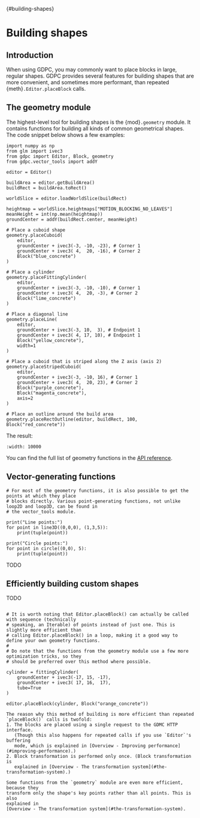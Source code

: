 {#building-shapes}
# Building shapes






## Introduction


<!-- GDPC has a feature for this that is more performant than repeated
{meth}`.Editor.placeBlock` calls, as well as several helper functions for
building common geometrical shapes. -->


<!--  Although you could build such single-block shapes using repeated
{meth}`.Editor.placeBlock` calls,
GDPC also provides several more convenient and performant alternatives.
 -->


<!-- Although you can build anything with repeated
{meth}`.Editor.placeBlock` calls,
GDPC provides several alternatives for building single-block shapes that are more convenient and performant. -->


<!-- GDPC provides several features for building single-block shapes that are more
convenient and performant than repeated {meth}`.Editor.placeBlock` calls. -->



<!-- When using GDPC, you may commonly want to place large shapes of the same
block,
such as when constructing the walls of a building or when clearing out an area.

GDPC provides several features for building single-block shapes that are more
convenient and performant than repeated {meth}`.Editor.placeBlock` calls. -->

When using GDPC, you may commonly want to place blocks in large, regular shapes.
GDPC provides several features for building shapes that are more convenient,
and sometimes more performant, than repeated {meth}`.Editor.placeBlock` calls.



## The geometry module

<!-- When using GDPC, you may often want to place large geometrical sections of
blocks instead of placing them one by one. The {mod}`.geometry` module
contains various utility functions for this purpose.
Here are a few examples: -->


The highest-level tool for building shapes is the {mod}`.geometry` module.
It contains functions for building all kinds of common geometrical shapes.
The code snippet below shows a few examples:

<!-- The snippet below shows a few examples: -->

```{code-block} python
import numpy as np
from glm import ivec3
from gdpc import Editor, Block, geometry
from gdpc.vector_tools import addY

editor = Editor()

buildArea = editor.getBuildArea()
buildRect = buildArea.toRect()

worldSlice = editor.loadWorldSlice(buildRect)

heightmap = worldSlice.heightmaps["MOTION_BLOCKING_NO_LEAVES"]
meanHeight = int(np.mean(heightmap))
groundCenter = addY(buildRect.center, meanHeight)

# Place a cuboid shape
geometry.placeCuboid(
    editor,
    groundCenter + ivec3(-3, -10, -23), # Corner 1
    groundCenter + ivec3( 4,  20, -16), # Corner 2
    Block("blue_concrete")
)

# Place a cylinder
geometry.placeFittingCylinder(
    editor,
    groundCenter + ivec3(-3, -10, -10), # Corner 1
    groundCenter + ivec3( 4,  20, -3), # Corner 2
    Block("lime_concrete")
)

# Place a diagonal line
geometry.placeLine(
    editor,
    groundCenter + ivec3(-3, 10,  3), # Endpoint 1
    groundCenter + ivec3( 4, 17, 10), # Endpoint 1
    Block("yellow_concrete"),
    width=1
)

# Place a cuboid that is striped along the Z axis (axis 2)
geometry.placeStripedCuboid(
    editor,
    groundCenter + ivec3(-3, -10, 16), # Corner 1
    groundCenter + ivec3( 4,  20, 23), # Corner 2
    Block("purple_concrete"),
    Block("magenta_concrete"),
    axis=2
)

# Place an outline around the build area
geometry.placeRectOutline(editor, buildRect, 100, Block("red_concrete"))
```

The result:

```{image} ../images/geometry-example.png
:width: 10000
```

You can find the full list of geometry functions in the
[API reference](../api/gdpc.geometry).


## Vector-generating functions

```{code-block} python
# For most of the geometry functions, it is also possible to get the points at which they place
# blocks directly. Various point-generating functions, not unlike loop2D and loop3D, can be found in
# the vector_tools module.

print("Line points:")
for point in line3D((0,0,0), (1,3,5)):
    print(tuple(point))

print("Circle points:")
for point in circle((0,0), 5):
    print(tuple(point))
```

TODO


## Efficiently building custom shapes

TODO

```{code-block} python

# It is worth noting that Editor.placeBlock() can actually be called with sequence (technically
# speaking, an Iterable) of points instead of just one. This is slightly more efficient than
# calling Editor.placeBlock() in a loop, making it a good way to define your own geometry functions.
#
# Do note that the functions from the geometry module use a few more optimization tricks, so they
# should be preferred over this method where possible.

cylinder = fittingCylinder(
    groundCenter + ivec3(-17, 15, -17),
    groundCenter + ivec3( 17, 16,  17),
    tube=True
)

editor.placeBlock(cylinder, Block("orange_concrete"))
```

```{note}
The reason why this method of building is more efficient than repeated
`placeBlock()` calls is twofold:
1. The blocks are placed using a single request to the GDMC HTTP interface.
   (Though this also happens for repeated calls if you use `Editor`'s buffering
   mode, which is explained in [Overview - Improving performance](#improving-performance).)
2. Block transformation is performed only once. (Block transformation is
   explained in [Overview - The transformation system](#the-transformation-system).)

Some functions from the `geometry` module are even more efficient, because they
transform only the shape's key points rather than all points. This is also
explained in
[Overview - The transformation system](#the-transformation-system).
```
